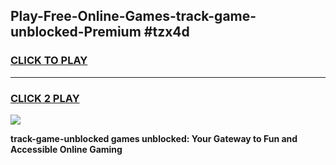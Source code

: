 
## Play-Free-Online-Games-track-game-unblocked-Premium #tzx4d
<h3>
<a href="https://premium.freeplayer.one?title=track-game-unblocked&ref=8M">CLICK TO PLAY</a></h3>
<hr>

<h3>
<a href="https://premium.freeplayer.one?title=track-game-unblocked&ref=8M">CLICK 2 PLAY</a>
  
</h3>

<a href="https://premium.freeplayer.one?title=track-game-unblocked&ref=8M"><img src="https://clearcache.store/games.png"></a>


**track-game-unblocked games unblocked: Your Gateway to Fun and Accessible Online Gaming**

